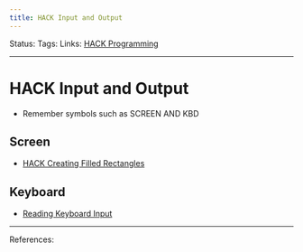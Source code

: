 ```yaml
---
title: HACK Input and Output
---
```

Status:
Tags:
Links: [HACK Programming](out/hack-programming.md)
___
# HACK Input and Output
- Remember symbols such as SCREEN AND KBD
## Screen
- [HACK Creating Filled Rectangles](out/hack-creating-filled-rectangles.md)
## Keyboard
- [Reading Keyboard Input](out/reading-keyboard-input.md)
___
References: